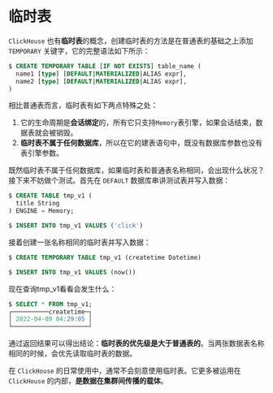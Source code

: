 # 临时表

`ClickHouse` 也有**临时表**的概念，创建临时表的方法是在普通表的基础之上添加 `TEMPORARY` 关键字，它的完整语法如下所示：

```sql
$ CREATE TEMPORARY TABLE [IF NOT EXISTS] table_name (
  name1 [type] [DEFAULT|MATERIALIZED|ALIAS expr],
  name2 [type] [DEFAULT|MATERIALIZED|ALIAS expr],
)
```

相比普通表而言，临时表有如下两点特殊之处：

1. 它的生命周期是**会话绑定**的，所有它只支持`Memory`表引擎，如果会话结束，数据表就会被销毁。
2. **临时表不属于任何数据库**，所以在它的建表语句中，既没有数据库参数也没有表引擎参数。

既然临时表不属于任何数据库，如果临时表和普通表名称相同，会出现什么状况？接下来不妨做个测试。首先在 `DEFAULT` 数据库串讲测试表并写入数据：

```sql
$ CREATE TABLE tmp_v1 (
  title String
) ENGINE = Memory;

$ INSERT INTO tmp_v1 VALUES ('click')
```

接着创建一张名称相同的临时表并写入数据：

```sql
$ CREATE TEMPORARY TABLE tmp_v1 (createtime Datetime)

$ INSERT INTO tmp_v1 VALUES (now())
```

现在查询tmp_v1看看会发生什么：

```sql
$ SELECT * FROM tmp_v1;
┌──────────createtime─┐
│ 2022-04-09 04:29:05 │
└─────────────────────┘
```

通过返回结果可以得出结论：**临时表的优先级是大于普通表的**。当两张数据表名称相同的时候，会优先读取临时表的数据。

在 `ClickHouse` 的日常使用中，通常不会刻意使用临时表。它更多被运用在 `ClickHouse` 的内部，**是数据在集群间传播的载体**。
